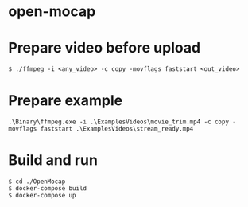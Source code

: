 # open-mocap

# Prepare video before upload
```
$ ./ffmpeg -i <any_video> -c copy -movflags faststart <out_video>
```
# Prepare example
```
.\Binary\ffmpeg.exe -i .\ExamplesVideos\movie_trim.mp4 -c copy -movflags faststart .\ExamplesVideos\stream_ready.mp4
```

# Build and run
```
$ cd ./OpenMocap
$ docker-compose build
$ docker-compose up
```
